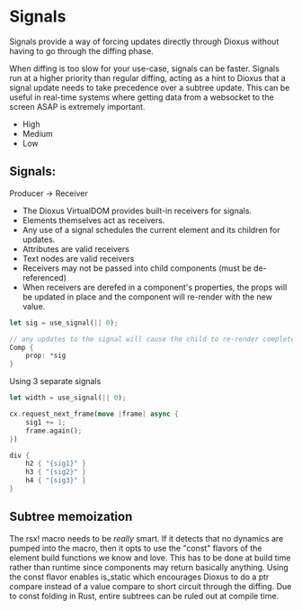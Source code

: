 # Signals

Signals provide a way of forcing updates directly through Dioxus without having to go through the diffing phase.

When diffing is too slow for your use-case, signals can be faster. Signals run at a higher priority than regular diffing, acting as a hint to Dioxus that a signal update needs to take precedence over a subtree update. This can be useful in real-time systems where getting data from a websocket to the screen ASAP is extremely important.

- High
- Medium
- Low

## Signals:

Producer -> Receiver

- The Dioxus VirtualDOM provides built-in receivers for signals.
- Elements themselves act as receivers.
- Any use of a signal schedules the current element and its children for updates.
- Attributes are valid receivers
- Text nodes are valid receivers
- Receivers may not be passed into child components (must be de-referenced)
- When receivers are derefed in a component's properties, the props will be updated in place and the component will re-render with the new value.

```rust
let sig = use_signal(|| 0);

// any updates to the signal will cause the child to re-render completely
Comp {
    prop: *sig
}
```

Using 3 separate signals

```rust
let width = use_signal(|| 0);

cx.request_next_frame(move |frame| async {
    sig1 += 1;
    frame.again();
})

div {
    h2 { "{sig1}" }
    h3 { "{sig2}" }
    h4 { "{sig3}" }
}
```


## Subtree memoization

The rsx! macro needs to be *really* smart. If it detects that no dynamics are pumped into the macro, then it opts to use the "const" flavors of the element build functions we know and love. This has to be done at build time rather than runtime since components may return basically anything. Using the const flavor enables is_static which encourages Dioxus to do a ptr compare instead of a value compare to short circuit through the diffing. Due to const folding in Rust, entire subtrees can be ruled out at compile time.
